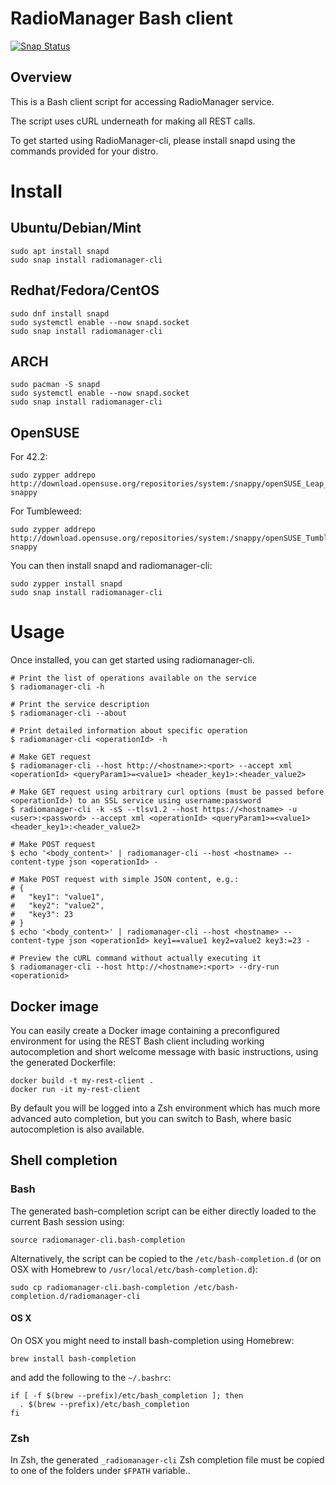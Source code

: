 # RadioManager Bash client

[![Snap Status](https://build.snapcraft.io/badge/Pluxbox/radiomanager-cli.svg)](https://build.snapcraft.io/user/Pluxbox/radiomanager-cli)

## Overview
This is a Bash client script for accessing RadioManager service.

The script uses cURL underneath for making all REST calls.

To get started using RadioManager-cli, please install snapd using the commands provided for your distro.


# Install
## Ubuntu/Debian/Mint

```shell
sudo apt install snapd
sudo snap install radiomanager-cli
```

## Redhat/Fedora/CentOS

```shell
sudo dnf install snapd
sudo systemctl enable --now snapd.socket
sudo snap install radiomanager-cli
```

## ARCH

```shell
sudo pacman -S snapd
sudo systemctl enable --now snapd.socket
sudo snap install radiomanager-cli
```

## OpenSUSE

For 42.2:
```shell
sudo zypper addrepo http://download.opensuse.org/repositories/system:/snappy/openSUSE_Leap_42.2/ snappy
```
For Tumbleweed:
```shell
sudo zypper addrepo http://download.opensuse.org/repositories/system:/snappy/openSUSE_Tumbleweed/ snappy
```
You can then install snapd and radiomanager-cli:
```shell
sudo zypper install snapd
sudo snap install radiomanager-cli
```

# Usage
Once installed, you can get started using radiomanager-cli.

```shell
# Print the list of operations available on the service
$ radiomanager-cli -h

# Print the service description
$ radiomanager-cli --about

# Print detailed information about specific operation
$ radiomanager-cli <operationId> -h

# Make GET request
$ radiomanager-cli --host http://<hostname>:<port> --accept xml <operationId> <queryParam1>=<value1> <header_key1>:<header_value2>

# Make GET request using arbitrary curl options (must be passed before <operationId>) to an SSL service using username:password
$ radiomanager-cli -k -sS --tlsv1.2 --host https://<hostname> -u <user>:<password> --accept xml <operationId> <queryParam1>=<value1> <header_key1>:<header_value2>

# Make POST request
$ echo '<body_content>' | radiomanager-cli --host <hostname> --content-type json <operationId> -

# Make POST request with simple JSON content, e.g.:
# {
#   "key1": "value1",
#   "key2": "value2",
#   "key3": 23
# }
$ echo '<body_content>' | radiomanager-cli --host <hostname> --content-type json <operationId> key1==value1 key2=value2 key3:=23 -

# Preview the cURL command without actually executing it
$ radiomanager-cli --host http://<hostname>:<port> --dry-run <operationid>

```
## Docker image
You can easily create a Docker image containing a preconfigured environment
for using the REST Bash client including working autocompletion and short
welcome message with basic instructions, using the generated Dockerfile:

```shell
docker build -t my-rest-client .
docker run -it my-rest-client
```

By default you will be logged into a Zsh environment which has much more
advanced auto completion, but you can switch to Bash, where basic autocompletion
is also available.

## Shell completion

### Bash
The generated bash-completion script can be either directly loaded to the current Bash session using:

```shell
source radiomanager-cli.bash-completion
```

Alternatively, the script can be copied to the `/etc/bash-completion.d` (or on OSX with Homebrew to `/usr/local/etc/bash-completion.d`):

```shell
sudo cp radiomanager-cli.bash-completion /etc/bash-completion.d/radiomanager-cli
```

#### OS X
On OSX you might need to install bash-completion using Homebrew:
```shell
brew install bash-completion
```
and add the following to the `~/.bashrc`:

```shell
if [ -f $(brew --prefix)/etc/bash_completion ]; then
  . $(brew --prefix)/etc/bash_completion
fi
```

### Zsh
In Zsh, the generated `_radiomanager-cli` Zsh completion file must be copied to one of the folders under `$FPATH` variable..

